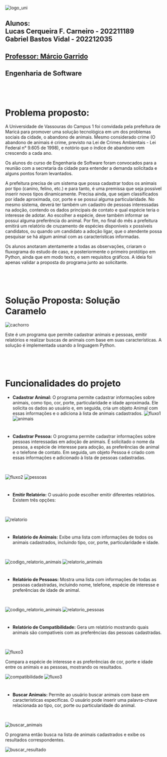 ![logo_uni](./Imagens/logo_uni.png)

## Alunos: <br> Lucas Cerqueira F. Carneiro - 202211189 <br> Gabriel Bastos Vidal - 202212035

## <a href="https://github.com/marciogarridoLaCop">Professor: Márcio Garrido</a> 
## Engenharia de Software 
#
<br>


# Problema proposto:
A Universidade de Vassouras do Campus 1 foi convidada pela prefeitura de Maricá para promover uma solução tecnológica em um dos problemas sociais da cidade, o abandono de animais. Mesmo considerado crime (O abandono de animais é crime, previsto na Lei de Crimes Ambientais - Lei Federal n° 9.605 de 1998), e notório que o índice de abandono vem crescendo a cada ano.

Os alunos do curso de Engenharia de Software foram convocados para a reunião com a secretaria da cidade para entender a demanda solicitada e alguns pontos foram levantados.

A prefeitura precisa de um sistema que possa cadastrar todos os animais por tipo (canino, felino, etc.) e para tanto, é uma premissa que seja possível inserir novos tipos dinamicamente. Precisa ainda, que sejam classificados por idade aproximada, cor, porte e se possui alguma particularidade. No mesmo sistema, deverá ter também um cadastro de pessoas interessadas na adoção, contendo os dados principais de contato e qual espécie teria o interesse de adotar. Ao escolher a espécie, deve também informar se possui alguma preferência do animal. Por fim, no final do mês a prefeitura emitirá um relatório de cruzamento de espécies disponíveis x possíveis candidatos, ou quando um candidato a adoção ligar, que o atendente possa pesquisar se há algum animal com as características informadas.

Os alunos anotaram atentamente a todas as observações, criaram o fluxograma do estudo de caso, e posteriormente o primeiro protótipo em Python, ainda que em modo texto, e sem requisitos gráficos. A ideia foi apenas validar a proposta do programa junto ao solicitante.
#
<br>


# Solução Proposta: Solução Caramelo

![cachorro](./Imagens/cachorro.jpg)

 Este é um programa que permite cadastrar animais e pessoas, emitir relatórios e realizar buscas de animais com base em suas características. A solução é implementada usando a linguagem Python.
#
<br>


 # Funcionalidades do projeto

 - <strong>Cadastrar Animal:</strong> O programa permite cadastrar informações sobre animais, como tipo, cor, porte, particularidade e idade aproximada. Ele solicita os dados ao usuário e, em seguida, cria um objeto Animal com essas informações e o adiciona à lista de animais cadastrados.
 ![fluxo1](./Imagens/fluxo_animais.png)
![animais](./Imagens/Screenshot_1.png)
#

- <strong>Cadastrar Pessoa:</strong> O programa permite cadastrar informações sobre pessoas interessadas em adoção de animais. É solicitado o nome da pessoa, a espécie de interesse para adoção, as preferências de animal e o telefone de contato. Em seguida, um objeto Pessoa é criado com essas informações e adicionado à lista de pessoas cadastradas.
<br>

![fluxo2](./Imagens/fluxo_pessoas.png)
![pessoas](./Imagens/pessoa.png)
#
- <strong>Emitir Relatório:</strong> O usuário pode escolher emitir diferentes relatórios. Existem três opções:
<br>

![relatorio](./Imagens/relatorio.png)
#
 - <strong>Relatório de Animais:</strong> Exibe uma lista com informações de todos os animais cadastrados, incluindo tipo, cor, porte, particularidade e idade.
 <br>

 ![codigo_relatorio_animais](./Imagens/code_animais.png)
![relatorio_animais](./Imagens/rela_animal.png)
#
- <strong>Relatório de Pessoas:</strong> Mostra uma lista com informações de todas as pessoas cadastradas, incluindo nome, telefone, espécie de interesse e preferências de idade de animal.
<br>

![codigo_relatorio_animais](./Imagens/code_pessoas.png)
![relatorio_pessoas](./Imagens/rela_pessoa.png)
#
- <strong>Relatório de Compatibilidade:</strong> Gera um relatório mostrando quais animais são compatíveis com as preferências das pessoas cadastradas.
<br>

![fluxo3](./Imagens/compativel.png)
<br>

Compara a espécie de interesse e as preferências de cor, porte e idade entre os animais e as pessoas, mostrando os resultados.
<br>

![compatibilidade](./Imagens/compatibilidade.png)
![fluxo3](./Imagens/fluxo_cruzamento.png)
<br>

#
- <strong>Buscar Animais:</strong> Permite ao usuário buscar animais com base em características específicas. O usuário pode inserir uma palavra-chave relacionada ao tipo, cor, porte ou particularidade do animal.
<br>

![buscar_animais](./Imagens/buscar_animais.png)
<br>

O programa então busca na lista de animais cadastrados e exibe os resultados correspondentes.
<br>

![buscar_resultado](./Imagens/buscar_resultado.png)

